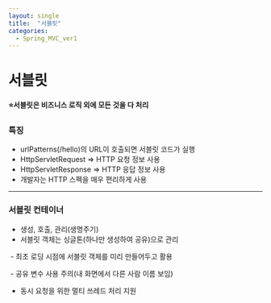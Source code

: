 ```yaml
---
layout: single
title:  "서블릿"
categories:
  - Spring_MVC_ver1
---
```


# 서블릿

#### ⭐서블릿은 비즈니스 로직 외에 모든 것을 다 처리



### 특징

- urlPatterns(/hello)의 URL이 호출되면 서블릿 코드가 실행
- HttpServletRequest => HTTP 요청 정보 사용
- HttpServletResponse => HTTP 응답 정보 사용
- 개발자는 HTTP 스펙을 매우 편리하게 사용

---

### 서블릿 컨테이너

- 생성, 호출, 관리(생명주기)
- 서블릿 객체는 싱글톤(하나만 생성하여 공유)으로 관리

​      \- 최초 로딩 시점에 서블릿 객체를 미리 만들어두고 활용

​      \- 공유 변수 사용 주의(내 화면에서 다른 사람 이름 보임)

- 동시 요청을 위한 멀티 쓰레드 처리 지원

